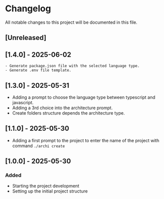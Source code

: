 # Changelog

All notable changes to this project will be documented in this file.

## [Unreleased]



## [1.4.0] - 2025-06-02
    - Generate package.json file with the selected language type.
    - Generate .env file template.

## [1.3.0] - 2025-05-31
- Adding a prompt to choose the language type between typescript and javascript. 
- Adding a 3rd choice into the architecture prompt.
- Create folders structure depends the architecture type.

## [1.1.0] - 2025-05-30
- Adding a first prompt to the project to enter the name of the project with command `./archi create`

## [1.0.0] - 2025-05-30
### Added
- Starting the project development
- Setting up the initial project structure